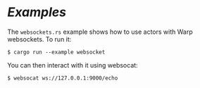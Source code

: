 # *Examples* #

The `websockets.rs` example shows how to use actors with Warp websockets. To run it:

    $ cargo run --example websocket

You can then interact with it using websocat:

    $ websocat ws://127.0.0.1:9000/echo

